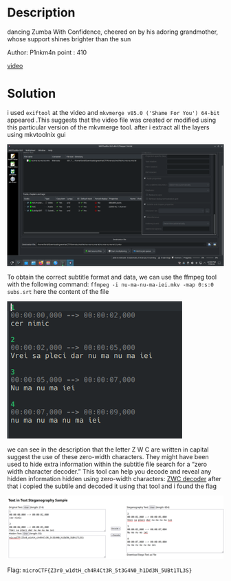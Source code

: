 # Description

dancing Zumba With Confidence, cheered on by his adoring grandmother, whose support shines brighter than the sun

Author: P1nkm4n
point : 410

[video](nu-ma-nu-ma-iei.mkv)

# Solution
i used `exiftool` at the video and `mkvmerge v85.0 ('Shame For You') 64-bit` appeared .This suggests that the video file was created or modified using this particular version of the mkvmerge tool.
after i extract all the layers using mkvtoolnix gui

![layers](layers.png)

To obtain the correct subtitle format and data, we can use the ffmpeg tool with the following command:
`ffmpeg -i nu-ma-nu-ma-iei.mkv -map 0:s:0 subs.srt`
here the content of the file

![content](content.png)

we can see in the description that the letter Z W C are written in capital suggest the use of these zero-width characters. They might have been used to hide extra information within the subtitle file
search for a “zero width character decoder.” This tool can help you decode and reveal any hidden information hidden using zero-width characters: [ZWC decoder](https://330k.github.io/misc_tools/unicode_steganography.html)
after that i copied the subtile and decoded it using that tool and i found the flag

![decode](decode.png)

Flag: `microCTF{Z3r0_w1dtH_ch4R4Ct3R_5t3G4N0_h1Dd3N_5UBt1TL3S}`

